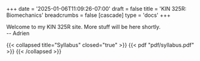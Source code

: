 +++
date = '2025-01-06T11:09:26-07:00'
draft = false
title = 'KIN 325R: Biomechanics'
breadcrumbs = false
[cascade]
    type = 'docs'
+++

Welcome to my KIN 325R site. More stuff will be here shortly.  
-- Adrien

{{< collapsed title="Syllabus" closed="true" >}}
{{< pdf "pdf/syllabus.pdf" >}}
{{< /collapsed >}}
